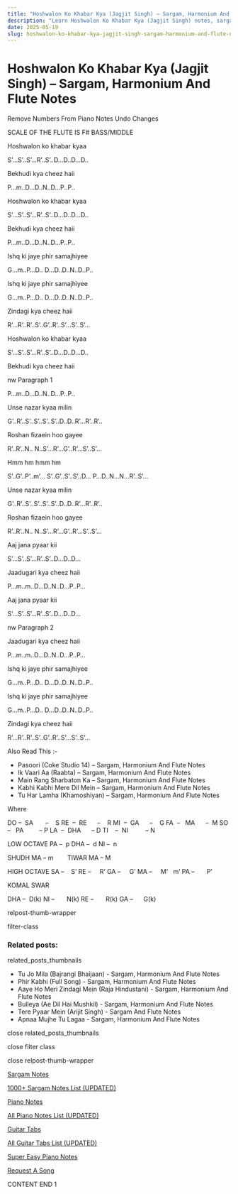 ```yaml
---
title: "Hoshwalon Ko Khabar Kya (Jagjit Singh) – Sargam, Harmonium And Flute Notes"
description: "Learn Hoshwalon Ko Khabar Kya (Jagjit Singh) notes, sargam, harmonium notations and flute notes. Easy step-by-step tutorial for beginners."
date: 2025-05-19
slug: hoshwalon-ko-khabar-kya-jagjit-singh-sargam-harmonium-and-flute-notes
---
```


# Hoshwalon Ko Khabar Kya (Jagjit Singh) – Sargam, Harmonium And Flute Notes

Remove Numbers From Piano Notes
Undo Changes

SCALE OF THE FLUTE IS F# BASS/MIDDLE

Hoshwalon ko khabar kyaa

S’…S’..S’…R’..S’..D…D..D…D..

Bekhudi kya cheez haii

P…m..D…D..N..D…P..P..

Hoshwalon ko khabar kyaa

S’…S’..S’…R’..S’..D…D..D…D..

Bekhudi kya cheez haii

P…m..D…D..N..D…P..P..

Ishq ki jaye phir samajhiyee

G…m..P…D.. D…D..D..N..D..P..

Ishq ki jaye phir samajhiyee

G…m..P…D.. D…D..D..N..D..P..

Zindagi kya cheez haii

R’…R’..R’..S’..G’..R’..S’…S’..S’…

Hoshwalon ko khabar kyaa

S’…S’..S’…R’..S’..D…D..D…D..

Bekhudi kya cheez haii

nw Paragraph 1

P…m..D…D..N..D…P..P..

Unse nazar kyaa milin

G’..R’..S’..S’..S’..S’..D..D..R’…R’..R’..

Roshan fizaein hoo gayee

R’..R’..N.. N..S’…R’…G’..R’…S’..S’…

Hmm hm hmm hm

S’..G’..P’..m’… S’..G’..S’..S’..D… P…D..N…N…R’..S’…

Unse nazar kyaa milin

G’..R’..S’..S’..S’..S’..D..D..R’…R’..R’..

Roshan fizaein hoo gayee

R’..R’..N.. N..S’…R’…G’..R’…S’..S’…

Aaj jana pyaar kii

S’…S’..S’…R’..S’..D…D..D…

Jaadugari kya cheez haii

P…m..m..D…D..N..D…P..P…

Aaj jana pyaar kii

S’…S’..S’…R’..S’..D…D..D…

nw Paragraph 2

Jaadugari kya cheez haii

P…m..m..D…D..N..D…P..P…

Ishq ki jaye phir samajhiyee

G…m..P…D.. D…D..D..N..D..P..

Ishq ki jaye phir samajhiyee

G…m..P…D.. D…D..D..N..D..P..

Zindagi kya cheez haii

R’…R’..R’..S’..G’..R’..S’…S’..S’…

Also Read This :-

* Pasoori (Coke Studio 14) – Sargam, Harmonium And Flute Notes
* Ik Vaari Aa (Raabta) – Sargam, Harmonium And Flute Notes
* Main Rang Sharbaton Ka – Sargam, Harmonium And Flute Notes
* Kabhi Kabhi Mere Dil Mein – Sargam, Harmonium And Flute Notes
* Tu Har Lamha (Khamoshiyan) – Sargam, Harmonium And Flute Notes

Where

DO –  SA       –    S
RE  –  RE      –    R
MI  –  GA      –    G
FA  –   MA      –  M
SO  –   PA         – P
LA  –  DHA      – D
TI    –  NI          – N

LOW OCTAVE
PA –  p
DHA –  d
NI –  n

SHUDH MA – m        TIWAR MA – M

HIGH OCTAVE
SA –    S’
RE –     R’
GA –     G’
MA –     M’   m’
PA –       P’

KOMAL SWAR

DHA –  D(k)
NI –       N(k)
RE –       R(k)
GA –      G(k)

relpost-thumb-wrapper

filter-class

### Related posts:

related_posts_thumbnails

* Tu Jo Mila (Bajrangi Bhaijaan) - Sargam, Harmonium And Flute Notes
* Phir Kabhi (Full Song) - Sargam, Harmonium And Flute Notes
* Aaye Ho Meri Zindagi Mein (Raja Hindustani) - Sargam, Harmonium And Flute Notes
* Bulleya (Ae Dil Hai Mushkil) - Sargam, Harmonium And Flute Notes
* Tere Pyaar Mein (Arijit Singh) - Sargam And Flute Notes
* Apnaa Mujhe Tu Lagaa - Sargam, Harmonium And Flute Notes

close related_posts_thumbnails

close filter class

close relpost-thumb-wrapper

[Sargam Notes](https://www.notationsworld.com/sargam-notes.html)

[1000+ Sargam Notes List (UPDATED)](https://www.notationsworld.com/all-songs-list-sargam-notes.html)

[Piano Notes](https://www.notationsworld.com/piano-notes.html)

[All Piano Notes List (UPDATED)](https://www.notationsworld.com/all-songs-list-piano-notes.html)

[Guitar Tabs](https://www.notationsworld.com/guitar-tabs.html)

[All Guitar Tabs List (UPDATED)](https://www.notationsworld.com/all-songs-list-guitar-tabs.html)

[Super Easy Piano Notes](https://studywall.in/)

[Request A Song](https://www.notationsworld.com/request-a-song.html)

CONTENT END 1


